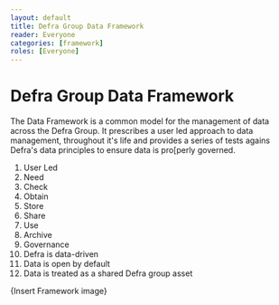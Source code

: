 ```yaml
---
layout: default
title: Defra Group Data Framework
reader: Everyone
categories: [framework]
roles: [Everyone]
---
```


# Defra Group Data Framework

The Data Framework is a common model for the management of data across the Defra Group. It prescribes a user led approach to data management, throughout it's life and provides a series of tests agains Defra's data principles to ensure data is pro[perly governed.

1. User Led
2. Need
3. Check
4. Obtain
5. Store
6. Share
7. Use
8. Archive
9. Governance
  1. Defra is data-driven
  2. Data is open by default
  3. Data is treated as a shared Defra group asset
  
{Insert Framework image}


